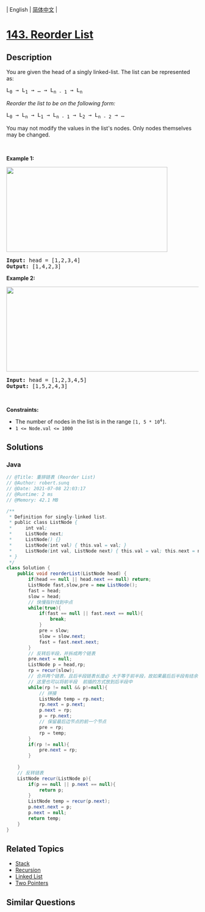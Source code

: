 
| English | [简体中文](README.md) |

# [143. Reorder List](https://leetcode.cn//problems/reorder-list/)

## Description

<p>You are given the head of a singly linked-list. The list can be represented as:</p>

<pre>
L<sub>0</sub> &rarr; L<sub>1</sub> &rarr; &hellip; &rarr; L<sub>n - 1</sub> &rarr; L<sub>n</sub>
</pre>

<p><em>Reorder the list to be on the following form:</em></p>

<pre>
L<sub>0</sub> &rarr; L<sub>n</sub> &rarr; L<sub>1</sub> &rarr; L<sub>n - 1</sub> &rarr; L<sub>2</sub> &rarr; L<sub>n - 2</sub> &rarr; &hellip;
</pre>

<p>You may not modify the values in the list&#39;s nodes. Only nodes themselves may be changed.</p>

<p>&nbsp;</p>
<p><strong class="example">Example 1:</strong></p>
<img alt="" src="https://assets.leetcode.com/uploads/2021/03/04/reorder1linked-list.jpg" style="width: 422px; height: 222px;" />
<pre>
<strong>Input:</strong> head = [1,2,3,4]
<strong>Output:</strong> [1,4,2,3]
</pre>

<p><strong class="example">Example 2:</strong></p>
<img alt="" src="https://assets.leetcode.com/uploads/2021/03/09/reorder2-linked-list.jpg" style="width: 542px; height: 222px;" />
<pre>
<strong>Input:</strong> head = [1,2,3,4,5]
<strong>Output:</strong> [1,5,2,4,3]
</pre>

<p>&nbsp;</p>
<p><strong>Constraints:</strong></p>

<ul>
	<li>The number of nodes in the list is in the range <code>[1, 5 * 10<sup>4</sup>]</code>.</li>
	<li><code>1 &lt;= Node.val &lt;= 1000</code></li>
</ul>


## Solutions


### Java

```Java
// @Title: 重排链表 (Reorder List)
// @Author: robert.sunq
// @Date: 2021-07-08 22:03:17
// @Runtime: 2 ms
// @Memory: 42.1 MB

/**
 * Definition for singly-linked list.
 * public class ListNode {
 *     int val;
 *     ListNode next;
 *     ListNode() {}
 *     ListNode(int val) { this.val = val; }
 *     ListNode(int val, ListNode next) { this.val = val; this.next = next; }
 * }
 */
class Solution {
    public void reorderList(ListNode head) {
        if(head == null || head.next == null) return;
        ListNode fast,slow,pre = new ListNode();
        fast = head;
        slow = head;
        // 快慢指针找到中点
        while(true){
            if(fast == null || fast.next == null){
                break;
            }
            pre = slow;
            slow = slow.next;
            fast = fast.next.next;
        }
        // 反转后半段，并拆成两个链表
        pre.next = null;
        ListNode p = head,rp;
        rp = recur(slow);
        // 合并两个链表，且后半段链表长度必 大于等于前半段，故如果最后后半段有结余 放到整个链表最后面
        // 这里也可以将前半段  前插的方式放到后半段中
        while(rp != null && p!=null){
            // 拼接
            ListNode temp = rp.next;
            rp.next = p.next;
            p.next = rp;
            p = rp.next;
            // 保留最后边节点的前一个节点
            pre = rp;
            rp = temp;
        }
        if(rp != null){
            pre.next = rp;
        }
        
    }
    // 反转链表
    ListNode recur(ListNode p){
        if(p == null || p.next == null){
            return p;
        }
        ListNode temp = recur(p.next);
        p.next.next = p;
        p.next = null;
        return temp;
    }
}
```



## Related Topics

- [Stack](https://leetcode.cn//tag/stack)
- [Recursion](https://leetcode.cn//tag/recursion)
- [Linked List](https://leetcode.cn//tag/linked-list)
- [Two Pointers](https://leetcode.cn//tag/two-pointers)

## Similar Questions



